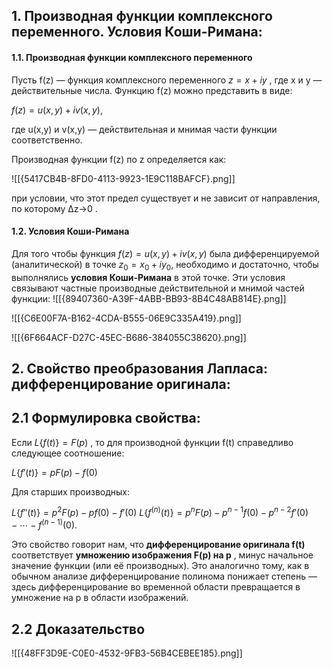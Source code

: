 ## 1. **Производная функции комплексного переменного. Условия Коши-Римана:**

#### **1.1. Производная функции комплексного переменного**

Пусть f(z) — функция комплексного переменного $z=x+iy$ , где x и y — действительные числа. Функцию f(z) можно представить в виде:

$f(z)=u(x,y)+iv(x,y)$,

где u(x,y) и v(x,y) — действительная и мнимая части функции соответственно.

Производная функции f(z) по z определяется как:

![[{5417CB4B-8FD0-4113-9923-1E9C118BAFCF}.png]]

при условии, что этот предел существует и не зависит от направления, по которому Δz→0 .

#### **1.2. Условия Коши-Римана**

Для того чтобы функция $f(z)=u(x,y)+iv(x,y)$ была дифференцируемой (аналитической) в точке $z_0​=x_0​+iy_0$​ , необходимо и достаточно, чтобы выполнялись **условия Коши-Римана** в этой точке. Эти условия связывают частные производные действительной и мнимой частей функции:
![[{89407360-A39F-4ABB-BB93-8B4C48AB814E}.png]]

![[{C6E00F7A-B162-4CDA-B555-06E9C335A419}.png]]

![[{6F664ACF-D27C-45EC-B686-384055C38620}.png]]

## 2. Свойство преобразования Лапласа: **дифференцирование оригинала**:

## **2.1 Формулировка свойства:**

Если $L\{f(t)\}=F(p)$ , то для производной функции f(t) справедливо следующее соотношение:

$L\{f′(t)\}=pF(p)−f(0)​$

Для старших производных:

$L\{f′′(t)\}​=p^2F(p)−pf(0)−f′(0)$
$L\{f^{(n)}(t)\}​=p^nF(p)−p^{n-1}f(0)−p^{n−2}f′(0)−⋯−f^{(n−1)}(0).​​$

Это свойство говорит нам, что **дифференцирование оригинала f(t)** соответствует **умножению изображения F(p) на p** , минус начальное значение функции (или её производных). Это аналогично тому, как в обычном анализе дифференцирование полинома понижает степень — здесь дифференцирование во временной области превращается в умножение на p в области изображений.

## **2.2 Доказательство**

![[{48FF3D9E-C0E0-4532-9FB3-56B4CEBEE185}.png]]